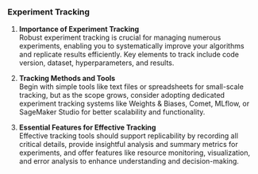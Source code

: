 ### Experiment Tracking

1. **Importance of Experiment Tracking**  
   Robust experiment tracking is crucial for managing numerous experiments, enabling you to systematically improve your algorithms and replicate results efficiently. Key elements to track include code version, dataset, hyperparameters, and results.

2. **Tracking Methods and Tools**  
   Begin with simple tools like text files or spreadsheets for small-scale tracking, but as the scope grows, consider adopting dedicated experiment tracking systems like Weights & Biases, Comet, MLflow, or SageMaker Studio for better scalability and functionality.

3. **Essential Features for Effective Tracking**  
   Effective tracking tools should support replicability by recording all critical details, provide insightful analysis and summary metrics for experiments, and offer features like resource monitoring, visualization, and error analysis to enhance understanding and decision-making.
